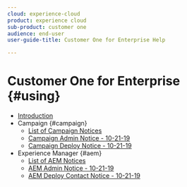 ```yaml
---
cloud: experience-cloud
product: experience cloud
sub-product: customer one
audience: end-user
user-guide-title: Customer One for Enterprise Help

---
```


# Customer One for Enterprise {#using}

+ [Introduction](home.md)
+ Campaign {#campaign}
  + [List of Campaign Notices](campaign.md)
  + [Campaign Admin Notice - 10-21-19](campaign-admin.md)
  + [Campaign Deploy Notice - 10-21-19](campaign-deploy.md)
+ Experience Manager {#aem}
  + [List of AEM Notices](aem.md)
  + [AEM Admin Notice - 10-21-19](aem-admin.md)
  + [AEM Deploy Contact Notice - 10-21-19](aem-deploy.md)
